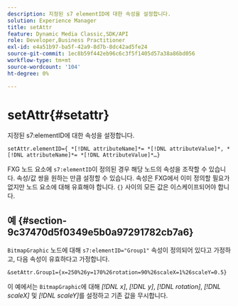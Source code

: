 ```yaml
---
description: 지정된 s7 elementID에 대한 속성을 설정합니다.
solution: Experience Manager
title: setAttr
feature: Dynamic Media Classic,SDK/API
role: Developer,Business Practitioner
exl-id: e4a51b97-ba5f-42a9-8d7b-8dc42ad5fe24
source-git-commit: 1ec8b59f442eb96c6c3f5f1405d57a38a86bd056
workflow-type: tm+mt
source-wordcount: '104'
ht-degree: 0%

---
```


# setAttr{#setattr}

지정된 s7:elementID에 대한 속성을 설정합니다.

`setAttr.elementID={ *[!DNL attributeName]*= *[!DNL attributeValue]*, *[!DNL attributeName]*= *[!DNL AttributeValue]*…}`

FXG 노드 요소에 `s7:elementID`이 정의된 경우 해당 노드의 속성을 조작할 수 있습니다. 속성/값 쌍을 원하는 만큼 설정할 수 있습니다. 속성은 FXG에서 이미 정의할 필요가 없지만 노드 요소에 대해 유효해야 합니다. `{}` 사이의 모든 값은 이스케이프되어야 합니다.

## 예 {#section-9c37470d5f0349e5b0a97291782cb7a6}

`BitmapGraphic` 노드에 대해 `s7:elementID="Group1"` 속성이 정의되어 있다고 가정하고, 다음 속성이 유효하다고 가정합니다.

`&setAttr.Group1={x=250%26y=170%26rotation=90%26scaleX=1%26scaleY=0.5}`

이 예에서는 `BitmapGraphic`에 대해 *[!DNL x]*, *[!DNL y]*, *[!DNL rotation]*, *[!DNL scaleX]* 및 *[!DNL scaleY]*&#x200B;를 설정하고 기존 값을 무시합니다.
